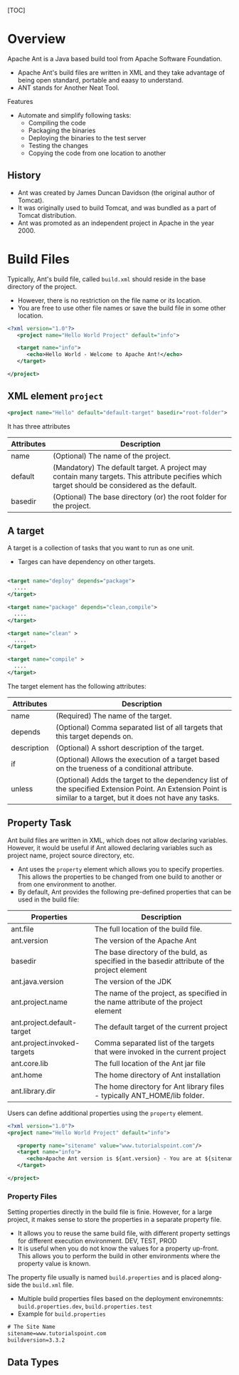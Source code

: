[TOC]

# Overview

Apache Ant is a Java based build tool from Apache Software Foundation.
- Apache Ant's build files are written in XML and they take advantage of
  being open standard, portable and eaasy to understand.
- ANT stands for Another Neat Tool.

Features
- Automate and simplify following tasks:
    + Compiling the code
    + Packaging the binaries
    + Deploying the binaries to the test server
    + Testing the changes
    + Copying the code from one location to another

## History

- Ant was created by James Duncan Davidson (the original author of
  Tomcat).
- It was originally used to build Tomcat, and was bundled as a part of
  Tomcat distribution.
- Ant was promoted as an independent project in Apache in the year 2000.

# Build Files

Typically, Ant's build file, called `build.xml` should reside in the
base directory of the project.
- However, there is no restriction on the file name or its location.
- You are free to use other file names or save the build file in some
  other location.

```xml
<?xml version="1.0"?>
   <project name="Hello World Project" default="info">

   <target name="info">
      <echo>Hello World - Welcome to Apache Ant!</echo>
   </target>

</project>
```

## XML element `project`

```xml
<project name="Hello" default="default-target" basedir="root-folder">
```

It has three attributes

| Attributes | Description                                                                                                                                   |
| -          | -                                                                                                                                             |
| name       | (Optional) The name of the project.                                                                                                           |
| default    | (Mandatory) The default target. A project may contain many targets. This attribute pecifies which target should be considered as the default. |
| basedir    | (Optional) The base directory (or) the root folder for the project.                                                                           |

## A target

A target is a collection of tasks that you want to run as one unit.
- Targes can have dependency on other targets.

```xml

<target name="deploy" depends="package">
  ....
</target>

<target name="package" depends="clean,compile">
  ....
</target>

<target name="clean" >
  ....
</target>

<target name="compile" >
  ....
</target>
```

The target element has the following attributes:

| Attributes  | Description                                                                                                                                                    |
| -           | -                                                                                                                                                              |
| name        | (Required) The name of the target.                                                                                                                             |
| depends     | (Optional) Comma separated list of all targets that this target depends on.                                                                                    |
| description | (Optional) A sshort description of the target.                                                                                                                 |
| if          | (Optional) Allows the execution of a target based on the trueness of a conditional attribute.                                                                  |
| unless      | (Optional) Adds the target to the dependency list of the specified Extension Point. An Extension Point is similar to a target, but it does not have any tasks. |

## Property Task

Ant build files are written in XML, which does not allow declaring
variables. However, it would be useful if Ant allowed declaring
variables such as project name, project source directory, etc.
- Ant uses the `property` element which allows you to specify
  properties. This allows the properties to be changed from one build to
  another or from one environment to another.
- By default, Ant provides the following pre-defined properties that can
  be used in the build file:

| Properties                  | Description                                                                                  |
| -                           | -                                                                                            |
| ant.file                    | The full location of the build file.                                                         |
| ant.version                 | The version of the Apache Ant                                                                |
| basedir                     | The base directory of the buld, as specified in the basedir attribute of the project element |
| ant.java.version            | The version of the JDK                                                                       |
| ant.project.name            | The name of the project, as specified in the name attribute of the project element           |
| ant.project.default-target  | The default target of the current project                                                    |
| ant.project.invoked-targets | Comma separated list of the targets that were invoked in the current project                 |
| ant.core.lib                | The full location of the Ant jar file                                                        |
| ant.home                    | The home directory of Ant installation                                                       |
| ant.library.dir             | The home directory for Ant library files - typically ANT_HOME/lib folder.                    |

Users can define additional properties using the `property` element.

```xml
<?xml version="1.0"?>
<project name="Hello World Project" default="info">

   <property name="sitename" value="www.tutorialspoint.com"/>
   <target name="info">
      <echo>Apache Ant version is ${ant.version} - You are at ${sitename} </echo>
   </target>

</project>
```

### Property Files

Setting properties directly in the build file is finie. However, for a
large project, it makes sense to store the properties in a separate
property file.
- It allows you to reuse the same build file, with different property
  settings for different execution environment. DEV, TEST, PROD
- It is useful when you do not know the values for a property up-front.
  This allows you to perform the build in other environments where the
  property value is known.

The property file usually is named `build.properties` and is placed
along-side the `build.xml` file.
- Multiple build properties files based on the deployment environemnts:
`build.properties.dev`, `build.properties.test`
- Example for `build.properties`

```xml
# The Site Name
sitename=www.tutorialspoint.com
buildversion=3.3.2
```

## Data Types

